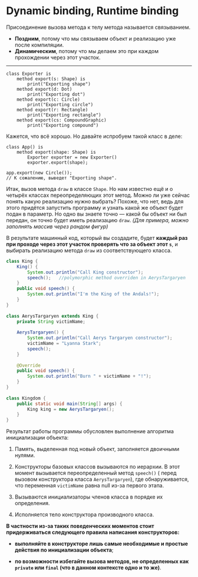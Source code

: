# Dynamic binding, Runtime binding

Присоединение вызова метода к телу метода называется связыванием.

- **Поздним**, потому что мы связываем объект и реализацию уже после компиляции.
- **Динамическим**, потому что мы делаем это при каждом прохождении через этот участок.
***

```
class Exporter is
    method export(s: Shape) is
        print("Exporting shape")
    method export(d: Dot)
        print("Exporting dot")
    method export(c: Circle)
        print("Exporting circle")
    method export(r: Rectangle)
        print("Exporting rectangle")
    method export(cs: CompoundGraphic)
        print("Exporting compound")
```

Кажется, что всё хорошо. Но давайте испробуем такой класс в деле:

```
class App() is
    method export(shape: Shape) is
        Exporter exporter = new Exporter()
        exporter.export(shape);

app.export(new Circle());
// К сожалению, выведет "Exporting shape".
```

Итак, вызов метода `draw` в классе `Shape`. Но нам известно ещё и о четырёх классах переопределяющих этот метод. Можно ли уже сейчас понять какую реализацию нужно выбрать? Похоже, что нет, ведь для этого придётся запустить программу и узнать какой же объект будет подан в параметр. Но одно вы знаете точно — какой бы объект ни был передан, он точно будет иметь реализацию `draw`. *(Для примера, можно заполнять массив через рандом фигур)*

В результате машинный код, который вы создадите, будет **каждый раз при проходе через этот участок проверять что за объект этот `s`**, и выбирать реализацию метода `draw` из соответствующего класса.


```java
class King {
    King() {
        System.out.println("Call King constructor");
        speech();   //polymorphic method overriden in AerysTargaryen 
    } 
    public void speech() {
        System.out.println("I'm the King of the Andals!");
    }
}
 
class AerysTargaryen extends King {
    private String victimName;
 
    AerysTargaryen() {
        System.out.println("Call Aerys Targaryen constructor");
        victimName = "Lyanna Stark";
        speech();
    }
 
    @Override
    public void speech() {
        System.out.println("Burn " + victimName + "!");
    }
}
 
class Kingdom {
    public static void main(String[] args) {
        King king = new AerysTargaryen();
    }
}
```
Результат работы программы обусловлен выполнение алгоритма инициализации объекта:

1. Память, выделенная под новый объект, заполняется двоичными нулями.

2. Конструкторы базовых классов вызываются по иерархии. В этот момент вызывается переопределенный метод `speech()` ( перед вызовом конструктора класса `AerysTargaryen`), где обнаруживается, что переменная `victimName` равна null из-за первого этапа.

3. Вызываются инициализаторы членов класса в порядке их определения.

4. Исполняется тело конструктора производного класса.

**В частности из-за таких поведенческих моментов стоит придерживаться следующего правила написания конструкторов:**

 - **выполняйте в конструкторе лишь самые необходимые и простые действия по инициализации объекта**;
 
 - **по возможности избегайте вызова методов, не определенных как `private` или `final` (что в данном контексте одно и то же)**. 